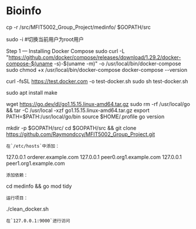 # Bioinfo
cp -r /src/MFIT5002_Group_Project/medinfo/ $GOPATH/src


sudo -i #切换当前用户为root用户

Step 1 — Installing Docker Compose
sudo curl -L "https://github.com/docker/compose/releases/download/1.29.2/docker-compose-$(uname -s)-$(uname -m)" -o /usr/local/bin/docker-compose
sudo chmod +x /usr/local/bin/docker-compose
docker-compose --version


curl -fsSL https://test.docker.com -o test-docker.sh
sudo sh test-docker.sh

sudo apt install make

wget https://go.dev/dl/go1.15.15.linux-amd64.tar.gz
sudo rm -rf /usr/local/go && tar -C /usr/local -xzf go1.15.15.linux-amd64.tar.gz
export PATH=$PATH:/usr/local/go/bin
source $HOME/.profile
go version


mkdir -p $GOPATH/src/
cd $GOPATH/src && git clone https://github.com/Raymondccy/MFIT5002_Group_Project.git
```
在`/etc/hosts`中添加：
```
127.0.0.1  orderer.example.com
127.0.0.1  peer0.org1.example.com
127.0.0.1  peer1.org1.example.com
```
添加依赖：
```
cd medinfo && go mod tidy
```
运行项目：
```
./clean_docker.sh
```
在`127.0.0.1:9000`进行访问
